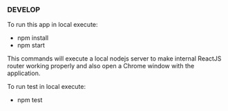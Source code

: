### DEVELOP

To run this app in local execute:

- npm install
- npm start

This commands will execute a local nodejs server to make internal ReactJS router working properly and also open a Chrome window with the application.


To run test in local execute:

- npm test